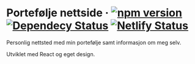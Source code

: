 # Portefølje nettside · [![npm version](https://badge.fury.io/js/react.svg)](//npmjs.com/package/react) [![Dependecy Status](https://david-dm.org/sindreha/portofolio.svg)]() [![Netlify Status](https://api.netlify.com/api/v1/badges/011e9f9a-7aa3-4eaa-97a8-b5511a5eee99/deploy-status)](https://app.netlify.com/sites/sindreha/deploys)
Personlig nettsted med min portefølje samt informasjon om meg selv.

Utviklet med React og eget design.